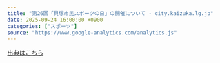 ```yaml
---
title: "第26回「貝塚市民スポーツの日」の開催について - city.kaizuka.lg.jp"
date: 2025-09-24 16:00:00 +0900
categories: ["スポーツ"]
source: "https://www.google-analytics.com/analytics.js"
---
```


[出典はこちら](https://www.google-analytics.com/analytics.js)
